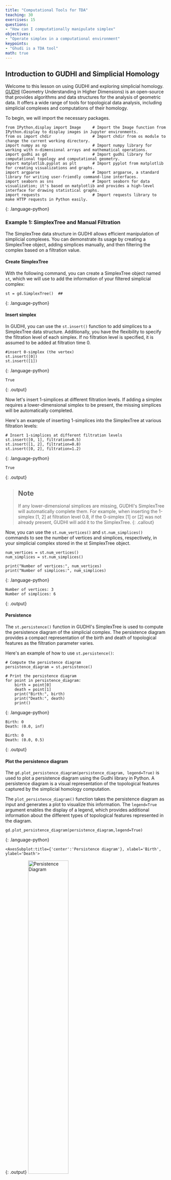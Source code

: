 ```yaml
---
title: "Computational Tools for TDA"
teaching: 30
exercises: 15
questions:
- "How can I computationally manipulate simplex"
objectives:
- "Operate simplex in a computational environment"
keypoints:
- "Ghudi is a TDA tool"
math: true
---
```

## Introduction to GUDHI and Simplicial Homology

Welcome to this lesson on using GUDHI and exploring simplicial homology. [GUDHI](https://gudhi.inria.fr/python/latest/)  (Geometry Understanding in Higher Dimensions) is an open-source that provides algorithms and data structures for the analysis of geometric data. It offers a wide range of tools for topological data analysis, including simplicial complexes and computations of their homology.  

To begin, we will import the necessary packages.
~~~
from IPython.display import Image     # Import the Image function from IPython.display to display images in Jupyter environments.
from os import chdir                  # Import chdir from os module to change the current working directory.
import numpy as np                    # Import numpy library for working with n-dimensional arrays and mathematical operations.
import gudhi as gd                    # Import gudhi library for computational topology and computational geometry.
import matplotlib.pyplot as plt       # Import pyplot from matplotlib for creating visualizations and graphs.
import argparse                       # Import argparse, a standard library for writing user-friendly command-line interfaces.
import seaborn as sns                 # Import seaborn for data visualization; it's based on matplotlib and provides a high-level interface for drawing statistical graphs.
import requests                       # Import requests library to make HTTP requests in Python easily.

~~~
{: .language-python}


### **Example 1:** SimplexTree and Manual Filtration
The SimplexTree data structure in GUDHI allows efficient manipulation of simplicial complexes. You can demonstrate its usage by creating a SimplexTree object, adding simplices manually, and then filtering the complex based on a filtration value.   

#### **Create SimplexTree**
With the following command, you can create a SimplexTree object named `st`, which we will use to add the information of your filtered simplicial complex:

~~~
st = gd.SimplexTree()  ## 
~~~
{: .language-python}
#### **Insert simplex**
In GUDHI, you can use the `st.insert()` function to add simplices to a SimplexTree data structure. Additionally, you have the flexibility to specify the filtration level of each simplex. If no filtration level is specified, it is assumed to be added at filtration time 0.

~~~
#insert 0-simplex (the vertex) 
st.insert([0])
st.insert([1])
~~~
{: .language-python}
~~~
True
~~~
{: .output}

Now let's insert 1-simplices at different filtration levels. If adding a simplex requires a lower-dimensional simplex to be present, the missing simplices will be automatically completed.

Here's an example of inserting 1-simplices into the SimplexTree at various filtration levels:

~~~
# Insert 1-simplices at different filtration levels
st.insert([0, 1], filtration=0.5)
st.insert([1, 2], filtration=0.8)
st.insert([0, 2], filtration=1.2)
~~~
{: .language-python}

~~~
True
~~~
{: .output}

> ## Note
> If any lower-dimensional simplices are missing, GUDHI's SimplexTree will automatically complete them. For example, when inserting
> the 1-simplex [1, 2] at filtration level 0.8, if the 0-simplex [1] or [2] was not already present, GUDHI will add it to the SimplexTree.
{: .callout}


Now, you can use the `st.num_vertices()` and `st.num_simplices()` commands to see the number of vertices and simplices, respectively, in your simplicial complex stored in the st SimplexTree object.

~~~
num_vertices = st.num_vertices()
num_simplices = st.num_simplices()

print("Number of vertices:", num_vertices)
print("Number of simplices:", num_simplices)
~~~
{: .language-python}

~~~
Number of vertices: 3
Number of simplices: 6
~~~
{: .output}
#### **Persistence**
The `st.persistence()` function in GUDHI's SimplexTree is used to compute the persistence diagram of the simplicial complex. The persistence diagram provides a compact representation of the birth and death of topological features as the filtration parameter varies.

Here's an example of how to use `st.persistence()`:

~~~
# Compute the persistence diagram
persistence_diagram = st.persistence()

# Print the persistence diagram
for point in persistence_diagram:
    birth = point[0]
    death = point[1]
    print("Birth:", birth)
    print("Death:", death)
    print()
~~~
{: .language-python}

~~~
Birth: 0
Death: (0.0, inf)

Birth: 0
Death: (0.0, 0.5)
~~~
{: .output}

#### **Plot the persistence diagram** 
 The `gd.plot_persistence_diagram(persistence_diagram, legend=True)` is used to plot a persistence diagram using the Gudhi library in Python. A persistence diagram is a visual representation of the topological features captured by the simplicial homology computation.

The `plot_persistence_diagram()` function takes the persistence diagram as input and generates a plot to visualize this information. The `legend=True` argument enables the display of a legend, which provides additional information about the different types of topological features represented in the diagram.
~~~
gd.plot_persistence_diagram(persistence_diagram,legend=True)
~~~
{: .language-python}
~~~
<AxesSubplot:title={'center':'Persistence diagram'}, xlabel='Birth', ylabel='Death'>
~~~
{: .output}
 <a href="../fig/tda_09_diagram_1.png">
  <img src="../fig/tda_09_diagram_1.png" alt="Persistence Diagram" width="50%" height="auto" />
</a>

#### **Plot the barcode** 
The code snippet `gd.plot_persistence_barcode(persistence_diagram, legend=True)` is used to generate a persistence barcode plot using the Gudhi library in Python. A persistence barcode provides a different way to visualize the evolution of topological features captured by the persistence diagram.

In topological data analysis, a persistence barcode represents the lifespan of topological features as intervals on a real number line. Each interval corresponds to a topological feature, and its length represents the duration of the feature's existence.

The `plot_persistence_barcode()` function takes the persistence diagram as input and generates a plot that visualizes these intervals. The bars in the barcode plot represent the topological features, and their lengths indicate the duration of their existence.

~~~
gd.plot_persistence_barcode(persistence_diagram,legend=True)
~~~
{: .language-python}

~~~
<AxesSubplot:title={'center':'Persistence barcode'}>
~~~
{: .output}
 <a href="../fig/tda_09_barcode_1.png">
  <img src="../fig/tda_09_barcode_1.png" alt="Persistence Diagram" width="50%" height="auto" />
</a>

By examining the persistence barcode plot, one can observe the distribution and lengths of the bars. Longer bars indicate more persistent topological features, while shorter bars represent features that appear and disappear quickly. The legend displayed with legend=True provides additional information about the types of topological features represented in the barcode.

This visualization allows for the identification of significant topological features and their persistence across different scales. It provides insights into the robustness and stability of these features in the dataset, helping to reveal important structural patterns and understand the underlying topology of the data.

> ## Exercise 1: Creating a Manually Filtered Simplicial Complex.
>  In the following graph, we have $K$ a simplicial complex filtered representation of simplicial complexes.
> <a href="../fig/tda_09_filtracion_ex.png"> 
 <img src="../fig/tda_09_filtracion_ex.png" alt="Exercise 1 Filtration" width="100%" height="auto"/>
 </a>
> Perform persistent homology and plot the persistence diagram and barcode.
> > ## Solution  
> > Step 1: Create a SimplexTree with `gd.SimplexTree()`.
> >  ~~~
>> st = gd.SimplexTree()  
>> ~~~
>> {: .language-python}  
>> Step 2: Insert vertices at time 0 using `st.insert()`
> >  ~~~
>> #insert 0-simplex (the vertex), 
>> st.insert([0])
>>  st.insert([1])
>> st.insert([2])
>>  st.insert([3])
>>  st.insert([4])
>> ~~~
>> {: .language-python}   
>> Step 3: Insert the remaining simplices by setting the filtration time using `st.insert([0, 1], filtration=)`.
> >  ~~~
>> #insert 1-simplex level filtration 1 
>> st.insert([0, 2], filtration=1)
>> st.insert([3, 4], filtration=1)
>> #insert 1-simplex level filtration 2 
>> st.insert([0, 1], filtration=2)
>> #insert 1-simplex level filtration 3 
>>  st.insert([2, 1], filtration=3)
>> #insert 1-simplex level filtration 4 
>> st.insert([2, 1,0], filtration=4)
>> ~~~
>> {: .language-python}   
>> Step 4: Perform persistent homology using `st.persistence()`.
> >  ~~~
>># Compute the persistence diagram
>> persistence_diagram = st.persistence() 
>> ~~~
>> {: .language-python}  
>> Step 5: Plot the persistence diagram.
> >  ~~~
>># plot the persistence diagram
>> gd.plot_persistence_diagram(persistence_diagram,legend=True)
>> ~~~
>> {: .language-python}  
>> Step 6: Plot the barcode.
> >  ~~~
>> gd.plot_persistence_barcode(persistence_diagram,legend=True)
>> ~~~
>> {: .language-python}  
>> Step 7: Get this output  
>> <a href="../fig/tda_09_diagram_F.png">
>>   <img src="../fig/tda_09_diagram_F.png" alt="Persistence Diagram" width="50%" height="auto" />
>> </a>  
> {: .solution}
{: .challenge}



### **Example 2:** Rips complex from datasets 
In this example, we will demonstrate an application of persistent homology using a dataset generated by us. Persistent homology is a technique used in topological data analysis to study the shape and structure of datasets.
### **Generate dataset**
The `make_circles()` function from scikit-learn's datasets module is used to generate synthetic circular data. We specify the number of points to generate (n_samples), the amount of noise to add to the data points (noise), and the scale factor between the inner and outer circle (factor).

The generated dataset consists of two arrays: circles and labels. The circles array contains the coordinates of the generated data points, while the labels array assigns a label to each data point (in this case, it will be 0 or 1 representing the two circles).

~~~
from sklearn import datasets  # Import the datasets module from scikit-learn

# Generate synthetic data using the make_circles function
# n_samples: Number of points to generate
# noise: Standard deviation of Gaussian noise added to the data
# factor: Scale factor between inner and outer circle
circles, labels = datasets.make_circles(n_samples=100, noise=0.06, factor=0.5)

# Print the dimensions of the generated data
print('Data dimension: {}'.format(circles.shape))
~~~
{: .language-python}

~~~
Data dimension:(100, 2)
~~~
{: .output}

### **Plot dataset**

~~~
fig = plt.figure()  # Create a new figure
ax = fig.add_subplot(111)  # Add a subplot to the figure
ax = sns.scatterplot(x=circles[:,0], y=circles[:,1], s=15)  # Create a scatter plot using seaborn
plt.title('Dataset with N=%s points'%(circles.shape[0]))  # Set the title of the plot
plt.show()  # Display the plot
~~~
{: .language-python}
 <a href="../fig/tda_circles.png">
  <img src="../fig/tda_circles.png" alt="Plot Circles" width="50%" height="auto" />
</a>

### **Create Rips complex**
First, we create a Rips complex using the `RipsComplex` class from `gudhi`. The Rips complex is a simplicial complex constructed from the given data points by connecting them with edges if their pairwise distances are below a specified threshold. In this case, we set the `max_edge_length` parameter to 0.6, which determines the maximum length allowed for an edge to be included in the complex.

~~~
%%time
# Create a Rips complex with a maximum edge length of 0.6
Rips_complex = gd.RipsComplex(circles, max_edge_length=0.6)
~~~
{: .language-python}

~~~
CPU times: user 461 µs, sys: 88 µs, total: 549 µs
Wall time: 557 µs
~~~
{: .output}

Next, we create a simplex tree using the `create_simplex_tree()` method of the `Rips_complex` object. The simplex tree is a data structure that stores the information about the simplices in the complex. We specify `max_dimension=3` to include simplices up to dimension 3 in the complex.
~~~
%%time
#Create a simplex tree from the Rips complex with a maximum dimension of 3
Rips_simplex_tree = Rips_complex.create_simplex_tree(max_dimension=3) 
~~~
{: .language-python}
~~~
CPU times: user 2.25 ms, sys: 0 ns, total: 2.25 ms
Wall time: 1.95 ms
~~~
{: .output}

Then, we retrieve the filtration order of simplices from the `Rips_simplex_tree` using the `get_filtration()` method. Filtration is a sequence of simplices ordered by their inclusion in the complex. We convert the filtration to a list using `list()`.
~~~
%%time
# Get the filtration order of simplices
filt_Rips = list(Rips_simplex_tree.get_filtration())
~~~
{: .language-python}
~~~
CPU times: user 108 ms, sys: 0 ns, total: 108 ms
Wall time: 121 ms
~~~
{: .output}
### **Simplicial homology**
Finally, we compute the persistence of the Rips complex using the `persistence()` method of the `Rips_simplex_tree`. Persistence computes the birth and death values for each topological feature (connected components, loops, voids, etc.) in the complex. The result is assigned to the variable `diag_Rips`.
~~~
%%time
# Compute the persistence of the Rips complex
diag_Rips = Rips_simplex_tree.persistence()
~~~
{: .language-python}
~~~
CPU times: user 9.13 ms, sys: 41 µs, total: 9.17 ms
Wall time: 8.82 ms
~~~
{: .output}
### **Plots the persistence diagram and barcode**

The `plot_persistence_diagram()` function takes the persistence diagram (`diag_Rips`) as input and creates a scatter plot of the points. The birth and death values are used to determine the positions of the points in the diagram.

Additionally, the `legend` parameter is set to `True`, which displays a legend in the plot. The legend provides information about the colors or markers used to differentiate different topological dimensions or features.
~~~
%%time
# Plot the persistence diagram
gd.plot_persistence_diagram(diag_Rips, legend=True)
~~~
{: .language-python}
~~~
<AxesSubplot:title={'center':'Persistence diagram'}, xlabel='Birth', ylabel='Death'>
~~~
{: .output}
 <a href="../fig/tda_09_persistence_example2.png">
  <img src="../fig/tda_09_persistence_example2.png" alt="Persistence diagram" width="50%" height="auto" />
</a>

The persistence barcode is another graphical representation of the persistence pairs obtained from the computation of persistent homology. It visualizes the birth and death values of topological features as intervals on a barcode-like plot.

The `plot_persistence_barcode()` function takes the persistence diagram (d`iag_Rips`) as input and creates a barcode plot. Each bar in the plot represents a topological feature, and its length corresponds to the persistence or lifetime of the feature. The x-axis represents the range of values for the birth and death of the features.

The `legend` parameter is set to `True` in order to display a legend in the plot. The legend provides information about the colors or markers used to differentiate different topological dimensions or features.

~~~
gd.plot_persistence_barcode(diag_Rips,legend=True)

~~~
{: .language-python}
~~~
<AxesSubplot:title={'center':'Persistence barcode'}>
~~~
{: .output}
 <a href="../fig/tda_09_bardcode_example2.png">
  <img src="../fig/tda_09_bardcode_example2.png" alt="Bard Code" width="50%" height="auto" />
</a>



### **Example 3:** Rips complex from datasets 

We are using the gudhi library to load a 2D point cloud data from a CSV file and visualize it using matplotlib.

First, we import the necessary modules from gudhi to work with datasets and construct the Alpha complex. We import _points from gudhi.datasets.generators to generate points and AlphaComplex to construct the Alpha complex.
~~~
from gudhi.datasets.generators import _points
from gudhi import AlphaComplex
~~~
{: .language-python}

We use the `requests.get()` function to send a GET request to the specified URL and retrieve the content of the file. The content is stored in the response object, and we extract the text content using `response.text`.

The text content is then loaded into a NumPy array using `np.loadtxt()`. The `content.splitlines()` splits the text content into lines, and `delimiter=' '` specifies that the values in each line are separated by a space.

Finally, we visualize the loaded data by plotting the points using `plt.scatter()`. The `data[:, 0]` and `data[:, 1]` select the first and second columns of the data array, representing the x and y coordinates respectively. The `marker='.'` specifies the marker style as a dot, and `s=1` sets the marker size. The points are then displayed using `plt.show()`.
~~~
# Load the file spiral_2d.csv from the specified URL
url = 'https://raw.githubusercontent.com/paumayell/pangenomics/gh-pages/files/spiral_2d.csv'

# Get the content of the file
response = requests.get(url)
content = response.text

# Load the data into a NumPy array
data = np.loadtxt(content.splitlines(), delimiter=' ')

# Plot the points
plt.scatter(data[:, 0], data[:, 1], marker='.', s=1)
plt.show()
~~~
{: .language-python}
<a href="../fig/tda_09_sperial.png">
  <img src="../fig/tda_09_sperial.png" alt="Plot Spiral" width="50%" height="auto" />
</a>

we are using the `AlphaComplex` class from the `gudhi` library to construct an Alpha complex from the loaded 2D point cloud data.

First, we create an instance of the `AlphaComplex` class, `alpha_complex`, by passing the `data` array to the points parameter. This initializes the Alpha complex object and prepares it to construct the complex based on the given points.

Next, we create a simplex tree using the `create_simplex_tree()` method of the `alpha_complex` object. The simplex tree is a data structure that stores the information about the simplices in the Alpha complex. It represents the hierarchy of simplices in the complex, from the lowest-dimensional simplices (vertices) to higher-dimensional simplices (e.g., edges, triangles).

By calling `create_simplex_tree()`, we construct the simplex tree based on the Alpha complex. The simplex tree contains information about the simplices, such as their filtration values and filtration order.

The `simplex_tree` object can be further utilized to analyze and extract topological features and their persistence from the constructed Alpha complex. It provides various methods for computing persistence, extracting persistence diagrams, and performing other topological computations.

Overall, the code segment constructs the Alpha complex from the 2D point cloud data and creates a simplex tree to store the resulting complex's information. This allows for subsequent topological analysis and computations on the constructed complex using the `simplex_tree` object.

~~~
# Construct an Alpha complex from the data points
alpha_complex = AlphaComplex(points=data)

# Create a simplex tree based on the Alpha complex
simplex_tree = alpha_complex.create_simplex_tree()
~~~
{: .language-python}
~~~
CPU times: user 5.04 s, sys: 0 ns, total: 5.04 s
Wall time: 5.06 s
~~~
{: .output}

~~~
diag = simplex_tree.persistence()
diag = simplex_tree.persistence(homology_coeff_field=2, min_persistence=0)
print("diag=", diag)

gd.plot_persistence_diagram(diag)
~~~
~~~
<AxesSubplot:title={'center':'Persistence diagram'}, xlabel='Birth', ylabel='Death'>
~~~
{: .output}
{: .language-python}
<a href="../fig/tda_09_persistence_example3.png">
  <img src="../fig/tda_09_persistence_example3.png" alt="Persistence diagram" width="50%" height="auto" />
</a>

~~~
gd.plot_persistence_barcode(diag)
plt.show()
~~~
{: .language-python}
~~~
/opt/tljh/user/envs/TDA2/lib/python3.7/site-packages/gudhi/persistence_graphical_tools.py:83: UserWarning: There are 229062 intervals given as input, whereas max_intervals is set to 20000.
  % (len(persistence), max_intervals)
~~~
{: .output}
 <a href="../fig/tda_09_bardcode_example3.png">
  <img src="../fig/tda_09_bardcode_example3.png" alt="Bard Code" width="50%" height="auto" />
</a>
~~~
%%time
gd.plot_persistence_barcode(diag,legend=True)
~~~
{: .language-python}

> ## Exercise 2: Torus.
>  To build a torus using the `tadasets.torus(n=num_points)` function and apply persistent homology.
> <a href="../fig/tda_09_torus.png">
  <img src="../fig/tda_09_torus.png" alt="Exercise 2 Torus" width="50%" height="auto"/>
</a>
> > ## Solution  
>> ~~~
>> #pip install tadasets
>> import tadasets
>> import gudhi
>> import matplotlib.pyplot as plt
>># Generate torus points
>>torus = tadasets.torus(n=100)
>># Create a Rips complex from the torus points
>>rips_complex = gudhi.RipsComplex(points=torus)
>># Obtain the simplicial complex
>>simplicial_complex = rips_complex.create_simplex_tree(max_dimension=2)
>># Compute the persistent homology of the simplicial complex
>>persistence = simplicial_complex.persistence()
>># Plot diagrams
>>gudhi.plot_persistence_diagram(persistence, legend=True)
>>plt.show()
>>~~~
>> <a href="../fig/tda_09_persistence_exc2.png">
>>  <img src="../fig/tda_09_persistence_exc2.png" alt="Bard Code" width="50%" height="auto" />
>> </a>
> {: .solution}
{: .challenge}

> ## FIXME
> Poner algo más en los keypoints
{: .caution}

{% include links.md %}
